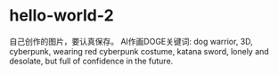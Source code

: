# hello-world-2
自己创作的图片，要认真保存。
AI作画DOGE关键词: dog warrior, 3D, cyberpunk, wearing red cyberpunk costume, katana sword, lonely and desolate, but full of confidence in the future.

